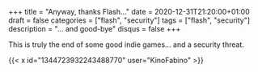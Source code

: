 +++
title = "Anyway, thanks Flash..."
date = 2020-12-31T21:20:00+01:00
draft = false
categories = ["flash", "security"]
tags = ["flash", "security"]
description = "... and good-bye"
disqus = false
+++

This is truly the end of some good indie games... and a security threat.

{{< x id="1344723932243488770" user="KinoFabino" >}}
